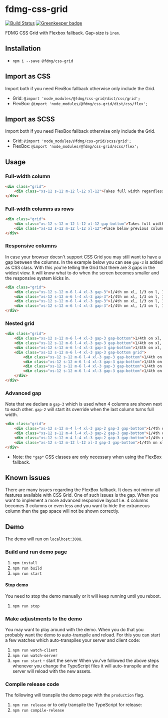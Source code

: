 # fdmg-css-grid
[![Build Status](https://travis-ci.org/FDMediagroep/fdmg-css-grid.svg?branch=master)](https://travis-ci.org/FDMediagroep/fdmg-css-grid)
[![Greenkeeper badge](https://badges.greenkeeper.io/FDMediagroep/fdmg-css-grid.svg)](https://greenkeeper.io/)

FDMG CSS Grid with Flexbox fallback. Gap-size is `1rem`.

## Installation
* `npm i --save @fdmg/css-grid`

## Import as CSS
Import both if you need FlexBox fallback otherwise only include the Grid.
* Grid: `@import 'node_modules/@fdmg/css-grid/dist/css/grid';`
* FlexBox: `@import 'node_modules/@fdmg/css-grid/dist/css/flex';`

## Import as SCSS
Import both if you need FlexBox fallback otherwise only include the Grid.
* Grid: `@import 'node_modules/@fdmg/css-grid/scss/grid';`
* FlexBox: `@import 'node_modules/@fdmg/css-grid/scss/flex';`

## Usage

### Full-width column
```html
<div class="grid">
    <div class="xs-12 s-12 m-12 l-12 xl-12">Takes full width regardless of screen width</div>
</div>
```

### Full-width columns as rows
```html
<div class="grid">
    <div class="xs-12 s-12 m-12 l-12 xl-12 gap-bottom">Takes full width regardless of screen width and adds a gap below</div>
    <div class="xs-12 s-12 m-12 l-12 xl-12">Place below previous column</div>
</div>
```

### Responsive columns
In case your browser doesn't support CSS Grid you may still want to have a gap between the columns. In the example below
you can see `gap-3` is added as CSS class. With this you're telling the Grid that there are 3 gaps in the widest view.
It will know what to do when the screen becomes smaller and the responsive system kicks in.
```html
<div class="grid">
    <div class="xs-12 s-12 m-6 l-4 xl-3 gap-3">1/4th on xl, 1/3 on l, 1/2 on m and full width on smaller</div>
    <div class="xs-12 s-12 m-6 l-4 xl-3 gap-3">1/4th on xl, 1/3 on l, 1/2 on m and full width on smaller</div>
    <div class="xs-12 s-12 m-6 l-4 xl-3 gap-3">1/4th on xl, 1/3 on l, 1/2 on m and full width on smaller</div>
    <div class="xs-12 s-12 m-6 l-4 xl-3 gap-3">1/4th on xl, 1/3 on l, 1/2 on m and full width on smaller</div>
</div>
```

### Nested grid
```html
<div class="grid">
    <div class="xs-12 s-12 m-6 l-4 xl-3 gap-3 gap-bottom">1/4th on xl, 1/3 on l, 1/2 on m and full width on smaller</div>
    <div class="xs-12 s-12 m-6 l-4 xl-3 gap-3 gap-bottom">1/4th on xl, 1/3 on l, 1/2 on m and full width on smaller</div>
    <div class="xs-12 s-12 m-6 l-4 xl-3 gap-3 gap-bottom">1/4th on xl, 1/3 on l, 1/2 on m and full width on smaller</div>
    <div class="xs-12 s-12 m-6 l-4 xl-3 gap-3 gap-bottom grid">
        <div class="xs-12 s-12 m-6 l-4 xl-3 gap-3 gap-bottom">1/4th on xl, 1/3 on l, 1/2 on m and full width on smaller</div>
        <div class="xs-12 s-12 m-6 l-4 xl-3 gap-3 gap-bottom">1/4th on xl, 1/3 on l, 1/2 on m and full width on smaller</div>
        <div class="xs-12 s-12 m-6 l-4 xl-3 gap-3 gap-bottom">1/4th on xl, 1/3 on l, 1/2 on m and full width on smaller</div>
        <div class="xs-12 s-12 m-6 l-4 xl-3 gap-3 gap-bottom">1/4th on xl, 1/3 on l, 1/2 on m and full width on smaller</div>
    </div>
</div>
```

### Advanced gap
Note that we declare a `gap-3` which is used when 4 columns are shown next to each other. `gap-2` will start its 
override when the last column turns full width.
```html
<div class="grid">
    <div class="xs-12 s-12 m-4 l-4 xl-3 gap-2 gap-3 gap-bottom">1/4th on xl, 1/3 on l, m and s and full width on smaller</div>
    <div class="xs-12 s-12 m-4 l-4 xl-3 gap-2 gap-3 gap-bottom">1/4th on xl, 1/3 on l, m and s and full width on smaller</div>
    <div class="xs-12 s-12 m-4 l-4 xl-3 gap-2 gap-3 gap-bottom">1/4th on xl, 1/3 on l, m and s and full width on smaller</div>
    <div class="xs-12 s-12 m-12 l-12 xl-3 gap-3 gap-bottom">1/4th on xl, full width on smaller</div>
</div>
```

* Note: the `*gap*` CSS classes are only necessary when using the FlexBox fallback.

## Known issues
There are many issues regarding the FlexBox fallback. It does not mirror all features available with CSS Grid.
One of such issues is the gap. When you want to implement a more advanced responsive layout I.e. 4 columns becomes
3 columns or even less and you want to hide the extraneous column then the gap space will not be shown correctly.

## Demo
The demo will run on `localhost:3008`.

### Build and run demo page
1. `npm install`
1. `npm run build`
1. `npm run start`
#### Stop demo
You need to stop the demo manually or it will keep running until you reboot.
1. `npm run stop`

### Make adjustments to the demo
You may want to play around with the demo. When you do that you probably want the demo to auto-transpile and reload.
For this you can start a few watches which auto-transpiles your server and client code:
1. `npm run watch-client`
1. `npm run watch-server`
1. `npm run start` - start the server
When you've followed the above steps whenever you change the TypeScript files it will auto-transpile and the server will
reload with the new assets.

### Compile release code
The following will transpile the demo page with the `production` flag.
1. `npm run release`
or to only transpile the TypeScript for release:
1. `npm run compile-release`
